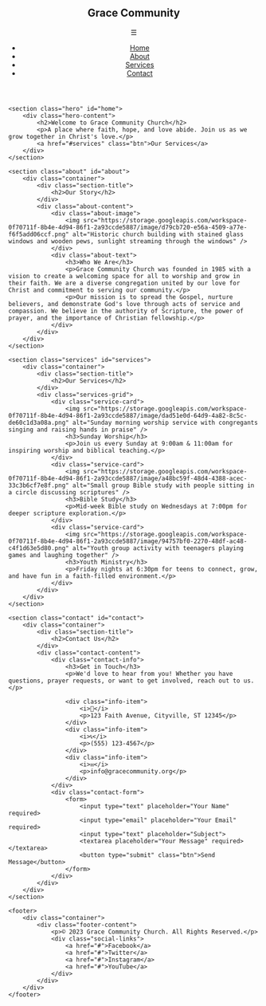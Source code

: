 <body>
    <header>
        <div class="container">
            <nav>
                <div class="logo">
                    <h1>Grace Community</h1>
                </div>
                <div class="menu-toggle">
                    ☰
                </div>
                <ul class="nav-links">
                    <li><a href="#home">Home</a></li>
                    <li><a href="#about">About</a></li>
                    <li><a href="#services">Services</a></li>
                    <li><a href="#contact">Contact</a></li>
                </ul>
            </nav>
        </div>
    </header>

    <section class="hero" id="home">
        <div class="hero-content">
            <h2>Welcome to Grace Community Church</h2>
            <p>A place where faith, hope, and love abide. Join us as we grow together in Christ's love.</p>
            <a href="#services" class="btn">Our Services</a>
        </div>
    </section>

    <section class="about" id="about">
        <div class="container">
            <div class="section-title">
                <h2>Our Story</h2>
            </div>
            <div class="about-content">
                <div class="about-image">
                    <img src="https://storage.googleapis.com/workspace-0f70711f-8b4e-4d94-86f1-2a93ccde5887/image/d79cb720-e56a-4509-a77e-f6f5add06ccf.png" alt="Historic church building with stained glass windows and wooden pews, sunlight streaming through the windows" />
                </div>
                <div class="about-text">
                    <h3>Who We Are</h3>
                    <p>Grace Community Church was founded in 1985 with a vision to create a welcoming space for all to worship and grow in their faith. We are a diverse congregation united by our love for Christ and commitment to serving our community.</p>
                    <p>Our mission is to spread the Gospel, nurture believers, and demonstrate God's love through acts of service and compassion. We believe in the authority of Scripture, the power of prayer, and the importance of Christian fellowship.</p>
                </div>
            </div>
        </div>
    </section>

    <section class="services" id="services">
        <div class="container">
            <div class="section-title">
                <h2>Our Services</h2>
            </div>
            <div class="services-grid">
                <div class="service-card">
                    <img src="https://storage.googleapis.com/workspace-0f70711f-8b4e-4d94-86f1-2a93ccde5887/image/dad51e0d-64d9-4a82-8c5c-de60c1d3a08a.png" alt="Sunday morning worship service with congregants singing and raising hands in praise" />
                    <h3>Sunday Worship</h3>
                    <p>Join us every Sunday at 9:00am & 11:00am for inspiring worship and biblical teaching.</p>
                </div>
                <div class="service-card">
                    <img src="https://storage.googleapis.com/workspace-0f70711f-8b4e-4d94-86f1-2a93ccde5887/image/a48bc59f-48d4-4388-acec-33c3b6cf7e8f.png" alt="Small group Bible study with people sitting in a circle discussing scriptures" />
                    <h3>Bible Study</h3>
                    <p>Mid-week Bible study on Wednesdays at 7:00pm for deeper scripture exploration.</p>
                </div>
                <div class="service-card">
                    <img src="https://storage.googleapis.com/workspace-0f70711f-8b4e-4d94-86f1-2a93ccde5887/image/94757bf0-2270-48df-ac48-c4f1d63e5d80.png" alt="Youth group activity with teenagers playing games and laughing together" />
                    <h3>Youth Ministry</h3>
                    <p>Friday nights at 6:30pm for teens to connect, grow, and have fun in a faith-filled environment.</p>
                </div>
            </div>
        </div>
    </section>

    <section class="contact" id="contact">
        <div class="container">
            <div class="section-title">
                <h2>Contact Us</h2>
            </div>
            <div class="contact-content">
                <div class="contact-info">
                    <h3>Get in Touch</h3>
                    <p>We'd love to hear from you! Whether you have questions, prayer requests, or want to get involved, reach out to us.</p>
                    
                    <div class="info-item">
                        <i>📍</i>
                        <p>123 Faith Avenue, Cityville, ST 12345</p>
                    </div>
                    <div class="info-item">
                        <i>📞</i>
                        <p>(555) 123-4567</p>
                    </div>
                    <div class="info-item">
                        <i>✉️</i>
                        <p>info@gracecommunity.org</p>
                    </div>
                </div>
                <div class="contact-form">
                    <form>
                        <input type="text" placeholder="Your Name" required>
                        <input type="email" placeholder="Your Email" required>
                        <input type="text" placeholder="Subject">
                        <textarea placeholder="Your Message" required></textarea>
                        <button type="submit" class="btn">Send Message</button>
                    </form>
                </div>
            </div>
        </div>
    </section>

    <footer>
        <div class="container">
            <div class="footer-content">
                <p>© 2023 Grace Community Church. All Rights Reserved.</p>
                <div class="social-links">
                    <a href="#">Facebook</a>
                    <a href="#">Twitter</a>
                    <a href="#">Instagram</a>
                    <a href="#">YouTube</a>
                </div>
            </div>
        </div>
    </footer>
